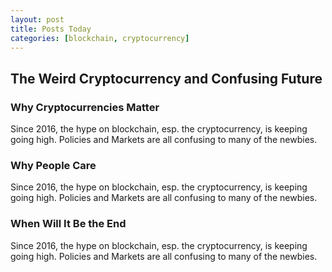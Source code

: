 ```yaml
---
layout: post
title: Posts Today
categories: [blockchain, cryptocurrency]
---
```


## The Weird Cryptocurrency and Confusing Future
### Why Cryptocurrencies Matter
Since 2016, the hype on blockchain, esp. the cryptocurrency, is keeping going high. Policies and Markets are all confusing to many of the newbies.

### Why People Care
Since 2016, the hype on blockchain, esp. the cryptocurrency, is keeping going high. Policies and Markets are all confusing to many of the newbies.

### When Will It Be the End
Since 2016, the hype on blockchain, esp. the cryptocurrency, is keeping going high. Policies and Markets are all confusing to many of the newbies.




